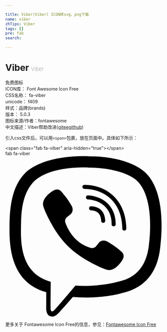 ```yaml
---

title: Viber(Viber) ICON转svg、png下载
name: viber
zhTips: Viber
tags: []
pre: fab
search: 

---
```


# Viber  <small style="font-size: 60%;font-weight: 100">Viber</small>


<div class="detail-page">
<p>
<span><span class="badge-success badge">免费图标</span> </span>
<br/>
<span>
ICON库：
<span class="badge-secondary badge">Font Awesome Icon Free</span> 
</span>
<br/>
<span>
CSS名称：
<span class="badge-secondary badge">fa-viber</span> 
</span>
<br/>
<span>
unicode：
<span class="badge-secondary badge">f409</span> 
<copy-btn content='f409' btn-title=""></copy-btn>
<copy-btn :content='String.fromCodePoint(parseInt("f409", 16))' btn-title="复制U"></copy-btn>
</span><br/><span>样式：<span class="badge-light badge">品牌(brands)</span></span>
<br/>
<span>
版本：
<span class="badge-secondary badge">5.0.3</span> 
</span>
<br/>
<span>图标来源/作者：<span class="badge-light badge">fontawesome</span></span> 
<br/>
<span class="zh-detail">中文描述：<span class="badge-primary badge">Viber</span><span class="help-link"><span>帮助改进</span>(<a href="https://gitee.com/liuwave/icon-helper/edit/master/json/fontawesome/brands/viber.json" target="_blank" rel="noopener noreferrer">gitee</a><a href="https://github.com/liuwave/icon-helper/edit/master/json/fontawesome/brands/viber.json" target="_blank" rel="noopener noreferrer">github</a></span>)</span><br/>
</p>
</div>
<div class="alert alert-dark">
  <i class="fab fa-viber fa-xs"></i>
  <i class="fab fa-viber fa-sm"></i>
  <i class="fab fa-viber fa-lg"></i>
  <i class="fab fa-viber fa-2x"></i>
  <i class="fab fa-viber fa-3x"></i>
  <i class="fab fa-viber fa-5x"></i>
  <i class="fab fa-viber fa-7x"></i>
</div>
<div>
  <p>引入css文件后，可以用<code>&lt;span&gt;</code>包裹，放在页面中。具体如下所示：    
  </p>
  <div class="alert alert-primary" style="font-size: 14px">
    &lt;span class="fab fa-viber" aria-hidden="true"&gt;&lt;/span&gt;
    <copy-btn content='<span class="fab fa-viber" aria-hidden="true"></span>'></copy-btn>
  </div>
  <div class="alert alert-secondary">
    <i class="fab fa-viber"
    style="font-size: 24px"
    aria-hidden="true"></i> fab fa-viber
    <copy-btn content="fab fa-viber" btn-title="复制图标名称"></copy-btn>
  </div>
</div>
<div id="svg" class="svg-wrap">
<svg xmlns="http://www.w3.org/2000/svg" viewBox="0 0 512 512"><path d="M444 49.9C431.3 38.2 379.9.9 265.3.4c0 0-135.1-8.1-200.9 52.3C27.8 89.3 14.9 143 13.5 209.5c-1.4 66.5-3.1 191.1 117 224.9h.1l-.1 51.6s-.8 20.9 13 25.1c16.6 5.2 26.4-10.7 42.3-27.8 8.7-9.4 20.7-23.2 29.8-33.7 82.2 6.9 145.3-8.9 152.5-11.2 16.6-5.4 110.5-17.4 125.7-142 15.8-128.6-7.6-209.8-49.8-246.5zM457.9 287c-12.9 104-89 110.6-103 115.1-6 1.9-61.5 15.7-131.2 11.2 0 0-52 62.7-68.2 79-5.3 5.3-11.1 4.8-11-5.7 0-6.9.4-85.7.4-85.7-.1 0-.1 0 0 0-101.8-28.2-95.8-134.3-94.7-189.8 1.1-55.5 11.6-101 42.6-131.6 55.7-50.5 170.4-43 170.4-43 96.9.4 143.3 29.6 154.1 39.4 35.7 30.6 53.9 103.8 40.6 211.1zm-139-80.8c.4 8.6-12.5 9.2-12.9.6-1.1-22-11.4-32.7-32.6-33.9-8.6-.5-7.8-13.4.7-12.9 27.9 1.5 43.4 17.5 44.8 46.2zm20.3 11.3c1-42.4-25.5-75.6-75.8-79.3-8.5-.6-7.6-13.5.9-12.9 58 4.2 88.9 44.1 87.8 92.5-.1 8.6-13.1 8.2-12.9-.3zm47 13.4c.1 8.6-12.9 8.7-12.9.1-.6-81.5-54.9-125.9-120.8-126.4-8.5-.1-8.5-12.9 0-12.9 73.7.5 133 51.4 133.7 139.2zM374.9 329v.2c-10.8 19-31 40-51.8 33.3l-.2-.3c-21.1-5.9-70.8-31.5-102.2-56.5-16.2-12.8-31-27.9-42.4-42.4-10.3-12.9-20.7-28.2-30.8-46.6-21.3-38.5-26-55.7-26-55.7-6.7-20.8 14.2-41 33.3-51.8h.2c9.2-4.8 18-3.2 23.9 3.9 0 0 12.4 14.8 17.7 22.1 5 6.8 11.7 17.7 15.2 23.8 6.1 10.9 2.3 22-3.7 26.6l-12 9.6c-6.1 4.9-5.3 14-5.3 14s17.8 67.3 84.3 84.3c0 0 9.1.8 14-5.3l9.6-12c4.6-6 15.7-9.8 26.6-3.7 14.7 8.3 33.4 21.2 45.8 32.9 7 5.7 8.6 14.4 3.8 23.6z"/></svg>
</div>
<detail full-name='fa-viber'></detail>
    
<div><p>更多关于  Fontawesome Icon Free的信息，参见：<a target="_blank" href="https://iconhelper.cn/fontawesome.html">Fontawesome Icon Free</a>
</p></div>
